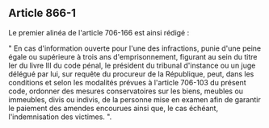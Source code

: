 Article 866-1
----
Le premier alinéa de l'article 706-166 est ainsi rédigé :

" En cas d'information ouverte pour l'une des infractions, punie d'une peine
égale ou supérieure à trois ans d'emprisonnement, figurant au sein du titre Ier
du livre III du code pénal, le président du tribunal d'instance ou un juge
délégué par lui, sur requête du procureur de la République, peut, dans les
conditions et selon les modalités prévues à l'article 706-103 du présent code,
ordonner des mesures conservatoires sur les biens, meubles ou immeubles, divis
ou indivis, de la personne mise en examen afin de garantir le paiement des
amendes encourues ainsi que, le cas échéant, l'indemnisation des victimes. ".
